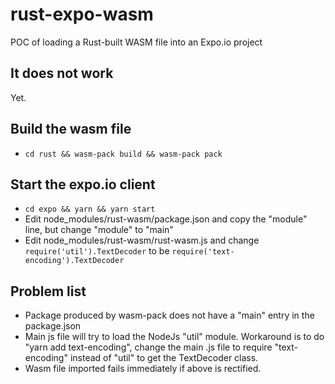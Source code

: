 # rust-expo-wasm
POC of loading a Rust-built WASM file into an Expo.io project 

## It does not work
Yet.

## Build the wasm file
* `cd rust && wasm-pack build && wasm-pack pack`

## Start the expo.io client
* `cd expo && yarn && yarn start`
* Edit node_modules/rust-wasm/package.json and copy the "module" line, but change "module" to "main"
* Edit node_modules/rust-wasm/rust-wasm.js and change  `require('util').TextDecoder` to be ` require('text-encoding').TextDecoder `  


## Problem list
* Package produced by wasm-pack does not have a "main" entry in the package.json
* Main js file will try to load the NodeJs "util" module. Workaround is to do "yarn add text-encoding", change the main .js file to require "text-encoding" instead of "util" to get the TextDecoder class.
* Wasm file imported fails immediately if above is rectified.
